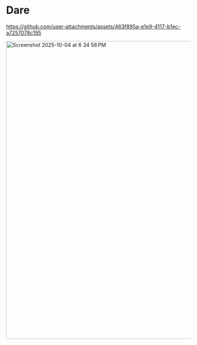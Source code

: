 # Dare


https://github.com/user-attachments/assets/463f895a-e1e9-4117-b1ec-a7257078c195

<img width="1496" height="811" alt="Screenshot 2025-10-04 at 6 34 58 PM" src="https://github.com/user-attachments/assets/458a94e1-244d-4a48-ae78-12bfd475c5cd" />

